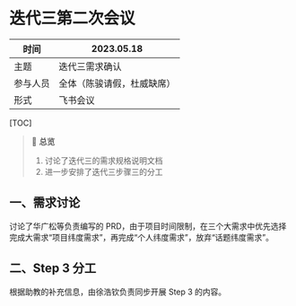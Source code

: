 # 迭代三第二次会议

| 时间     | 2023.05.18                 |
| -------- | -------------------------- |
| 主题     | 迭代三需求确认             |
| 参与人员 | 全体（陈骏请假，杜威缺席） |
| 形式     | 飞书会议                   |

[TOC]

> 🧐 **总览**
>
> 1. 讨论了迭代三的需求规格说明文档
> 1. 进一步安排了迭代三步骤三的分工

## 一、需求讨论

讨论了华广松等负责编写的 PRD，由于项目时间限制，在三个大需求中优先选择完成大需求“项目纬度需求”，再完成“个人纬度需求”，放弃“话题纬度需求”。

## 二、Step 3 分工

根据助教的补充信息，由徐浩钦负责同步开展 Step 3 的内容。
